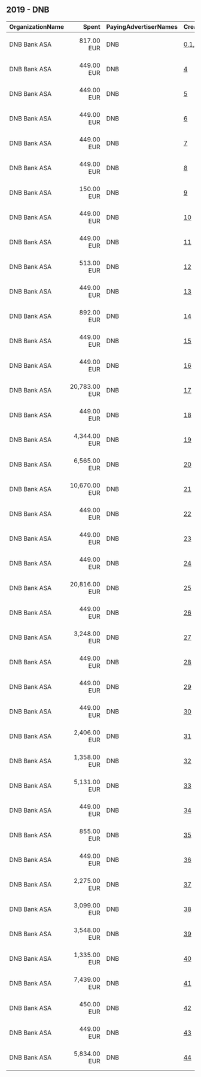 ## 2019 - DNB 
|OrganizationName|Spent|PayingAdvertiserNames|CreativeUrls|Impressions|Genders|AgeBrackets|CountryCodes|BillingAddresses|CandidateBallotInformation|
|:---|---:|:---|:---|---:|:---|:---|:---|:---|:---|
|DNB Bank ASA|817.00 EUR|DNB|[0](https://www.snap.com/political-ads/asset/36affb35fa767e3e9c14fe1b45227174a99fb7b69f720263527c280fda9870c3?mediaType=mp4),[1](https://www.snap.com/political-ads/asset/cad4856b5b6b2876c33ff7cbde6fc4805de7a786153a3e410a100dd34676c71d?mediaType=mp4),[2](https://www.snap.com/political-ads/asset/f5d10cafd861a21229f70681159dab8ec0db100cb399bcd7c3b7fea5c2ae191b?mediaType=mp4),[3](https://www.snap.com/political-ads/asset/d72eb1d112800729c6fdd34b60c522b7df6d573076c2ba7a1d72e6c64324a796?mediaType=mp4)|1,788,813|FEMALE|25+|norway|"Dronning Eufemias Gate 30,Oslo,0191,NO"||
|DNB Bank ASA|449.00 EUR|DNB|[4](https://www.snap.com/political-ads/asset/1ffd4c2f56b91274393f65a0e544e2f2d79176af6844a0c0fb84bfddd17f2d46?mediaType=jpg)|139,754||18+|norway|"Dronning Eufemias Gate 30,Oslo,0191,NO"||
|DNB Bank ASA|449.00 EUR|DNB|[5](https://www.snap.com/political-ads/asset/cd10a2351bab026c4d8d4fd9f2596d79952647ec51c0820f742539db768f800a?mediaType=jpg)|132,939||18+|norway|"Dronning Eufemias Gate 30,Oslo,0191,NO"||
|DNB Bank ASA|449.00 EUR|DNB|[6](https://www.snap.com/political-ads/asset/4a6f5a64a6517656b19b11bd3dda7840ab6bd77fa1264c34a7b0d78549bfe095?mediaType=jpg)|131,417||18+|norway|"Dronning Eufemias Gate 30,Oslo,0191,NO"||
|DNB Bank ASA|449.00 EUR|DNB|[7](https://www.snap.com/political-ads/asset/1f755ed1fbf5cc534b653cb7947352ec88d29ae1cd844112f062888d216cd2ea?mediaType=jpg)|125,217||18+|norway|"Dronning Eufemias Gate 30,Oslo,0191,NO"||
|DNB Bank ASA|449.00 EUR|DNB|[8](https://www.snap.com/political-ads/asset/030a801d8810f882d4e6c77e9b544089c0761e48f737452bbcbf4de49e1fd1f7?mediaType=jpg)|121,053||18+|norway|"Dronning Eufemias Gate 30,Oslo,0191,NO"||
|DNB Bank ASA|150.00 EUR|DNB|[9](https://www.snap.com/political-ads/asset/48364039b5978dcd1703062c4d1344bdf828d6d92544d81c19d3edf54c6f4dea?mediaType=jpg)|37,625||18+|norway|"Dronning Eufemias Gate 30,Oslo,0191,NO"||
|DNB Bank ASA|449.00 EUR|DNB|[10](https://www.snap.com/political-ads/asset/e96eb575b75cfe3ded92d3bb281c5dd2a27504262f910738b3df4b04d7cc7386?mediaType=jpg)|156,397||18+|norway|"Dronning Eufemias Gate 30,Oslo,0191,NO"||
|DNB Bank ASA|449.00 EUR|DNB|[11](https://www.snap.com/political-ads/asset/4aa7973c024b7b8528b7b17e59375c305dd64f507acb9170674c3be9b2ee34c6?mediaType=jpg)|98,429||18+|norway|"Dronning Eufemias Gate 30,Oslo,0191,NO"||
|DNB Bank ASA|513.00 EUR|DNB|[12](https://www.snap.com/political-ads/asset/b0b124321c75e1a6a5dd1afe1878532258977adb0c6d532c4aae105a8fbbcc21?mediaType=mp4)|92,766|FEMALE|20+|norway|"Dronning Eufemias Gate 30,Oslo,0191,NO"||
|DNB Bank ASA|449.00 EUR|DNB|[13](https://www.snap.com/political-ads/asset/7af386cd562c4aaff4d6b6df4d2772d0396e07170a3ef16a9653909f1e5b5f88?mediaType=jpg)|137,138||18+|norway|"Dronning Eufemias Gate 30,Oslo,0191,NO"||
|DNB Bank ASA|892.00 EUR|DNB|[14](https://www.snap.com/political-ads/asset/65d4914e565d91f72c495e233190bd0dbb69802f6ee88e740c6af59394438fcb?mediaType=mp4)|130,902|FEMALE|35++|norway|"Dronning Eufemias Gate 30,Oslo,0191,NO"||
|DNB Bank ASA|449.00 EUR|DNB|[15](https://www.snap.com/political-ads/asset/d21df4c7557163463c6d0c8105c8a16cab84798a0252c474a65018f637f0fa4d?mediaType=jpg)|106,765||18+|norway|"Dronning Eufemias Gate 30,Oslo,0191,NO"||
|DNB Bank ASA|449.00 EUR|DNB|[16](https://www.snap.com/political-ads/asset/211a415967af6cecc2bf8eb0f213b32f5049684577e6e2f1fa4861994f07f9db?mediaType=jpg)|99,130||18+|norway|"Dronning Eufemias Gate 30,Oslo,0191,NO"||
|DNB Bank ASA|20,783.00 EUR|DNB|[17](https://www.snap.com/political-ads/asset/dfdb06e524ce30e8e88abc731cf4547e7a4f7d416f7bbbaa91db8390d61e2898?mediaType=mp4)|7,693,533||18-34|norway|"Dronning Eufemias Gate 30,Oslo,0191,NO"||
|DNB Bank ASA|449.00 EUR|DNB|[18](https://www.snap.com/political-ads/asset/ac1a661fd9c8e3ec8f66da2b130c97bd4065b76f90b58934d86cfc1eee416e07?mediaType=jpg)|121,992||18+|norway|"Dronning Eufemias Gate 30,Oslo,0191,NO"||
|DNB Bank ASA|4,344.00 EUR|DNB|[19](https://www.snap.com/political-ads/asset/5f2b923bde036306838d5d48d9473d13a846dc81fda227f83da0a4099ac5ea17?mediaType=mp4)|609,013||35+|norway|"Dronning Eufemias Gate 30,Oslo,0191,NO"||
|DNB Bank ASA|6,565.00 EUR|DNB|[20](https://www.snap.com/political-ads/asset/94abc922609e3398ba2fe1b033d3c81c4808e54c60d735e79de16f608f7f83cd?mediaType=mp4)|2,319,264||18-34|norway|"Dronning Eufemias Gate 30,Oslo,0191,NO"||
|DNB Bank ASA|10,670.00 EUR|DNB|[21](https://www.snap.com/political-ads/asset/cdbe8276ec03535d9641c23635f97f0f49b8764ddebb4b1e82cef08a70611222?mediaType=mp4)|1,452,018||35+|norway|"Dronning Eufemias Gate 30,Oslo,0191,NO"||
|DNB Bank ASA|449.00 EUR|DNB|[22](https://www.snap.com/political-ads/asset/f784ee447fb4b421ea2bb4b7349a61fd662cd43b4654bffdb357b23b2cb63e93?mediaType=jpg)|131,905||18+|norway|"Dronning Eufemias Gate 30,Oslo,0191,NO"||
|DNB Bank ASA|449.00 EUR|DNB|[23](https://www.snap.com/political-ads/asset/fe4bee2e0f514920298e3b8a87638315d75699d151d406a29810bbfb491613a1?mediaType=jpg)|130,248||18+|norway|"Dronning Eufemias Gate 30,Oslo,0191,NO"||
|DNB Bank ASA|449.00 EUR|DNB|[24](https://www.snap.com/political-ads/asset/4d4038ef66c0feccfe45de479255b54f747dd286ee50d418c0f4881fe339a19b?mediaType=jpg)|155,553||18+|norway|"Dronning Eufemias Gate 30,Oslo,0191,NO"||
|DNB Bank ASA|20,816.00 EUR|DNB|[25](https://www.snap.com/political-ads/asset/376089d2755d7015aae7f2a8b666d13fc810015258f5187b635bc4790c818bcc?mediaType=mp4)|3,072,903||35+|norway|"Dronning Eufemias Gate 30,Oslo,0191,NO"||
|DNB Bank ASA|449.00 EUR|DNB|[26](https://www.snap.com/political-ads/asset/07d3f1875d39163940de17f5f9fc0310976bc3c025eb7b0f663aad549bf20cd0?mediaType=jpg)|120,853||18+|norway|"Dronning Eufemias Gate 30,Oslo,0191,NO"||
|DNB Bank ASA|3,248.00 EUR|DNB|[27](https://www.snap.com/political-ads/asset/5f2b923bde036306838d5d48d9473d13a846dc81fda227f83da0a4099ac5ea17?mediaType=mp4)|1,109,498||18-34|norway|"Dronning Eufemias Gate 30,Oslo,0191,NO"||
|DNB Bank ASA|449.00 EUR|DNB|[28](https://www.snap.com/political-ads/asset/beeb86f39bb949a67a3f061b16567ecdb944ae461c0d4b5fdab2799ab39a882e?mediaType=jpg)|119,713||18+|norway|"Dronning Eufemias Gate 30,Oslo,0191,NO"||
|DNB Bank ASA|449.00 EUR|DNB|[29](https://www.snap.com/political-ads/asset/3f2a554b1f0e4d608d2150cf510d10342436af1f6e8959c405374b935e954b6a?mediaType=jpg)|112,784||18+|norway|"Dronning Eufemias Gate 30,Oslo,0191,NO"||
|DNB Bank ASA|449.00 EUR|DNB|[30](https://www.snap.com/political-ads/asset/f63e7473e2fa747fdd795aebda01f0c58bfef2197346b5d1169d7c4e4ce2d6ac?mediaType=jpg)|99,513||18+|norway|"Dronning Eufemias Gate 30,Oslo,0191,NO"||
|DNB Bank ASA|2,406.00 EUR|DNB|[31](https://www.snap.com/political-ads/asset/4502fddded65ef22192e288f105d4728cb24949927de165b93fa4d82cf47ec57?mediaType=mp4)|363,272||35+|norway|"Dronning Eufemias Gate 30,Oslo,0191,NO"||
|DNB Bank ASA|1,358.00 EUR|DNB|[32](https://www.snap.com/political-ads/asset/65d4914e565d91f72c495e233190bd0dbb69802f6ee88e740c6af59394438fcb?mediaType=mp4)|510,063|FEMALE|18-34|norway|"Dronning Eufemias Gate 30,Oslo,0191,NO"||
|DNB Bank ASA|5,131.00 EUR|DNB|[33](https://www.snap.com/political-ads/asset/60951cf3217fca17730f2e3659124b7d10142abddbf22b390bbc268448f2a223?mediaType=mp4)|683,091||35+|norway|"Dronning Eufemias Gate 30,Oslo,0191,NO"||
|DNB Bank ASA|449.00 EUR|DNB|[34](https://www.snap.com/political-ads/asset/728cdc231aba6d0d4d7174aa9aa1461991b1a2ec52e0f06fac8fe6b04a298d4b?mediaType=jpg)|194,817||18+|norway|"Dronning Eufemias Gate 30,Oslo,0191,NO"||
|DNB Bank ASA|855.00 EUR|DNB|[35](https://www.snap.com/political-ads/asset/1ccdb5e25848726341df6181d35417db0635b21f4cbe7d86ab41b27ac02e114e?mediaType=mp4)|304,195||18-34|norway|"Dronning Eufemias Gate 30,Oslo,0191,NO"||
|DNB Bank ASA|449.00 EUR|DNB|[36](https://www.snap.com/political-ads/asset/abad0c8c1019c9cec90c1d082a11ed32e4e72fbaa248cc3fa43358486cdd87f3?mediaType=jpg)|110,316||18+|norway|"Dronning Eufemias Gate 30,Oslo,0191,NO"||
|DNB Bank ASA|2,275.00 EUR|DNB|[37](https://www.snap.com/political-ads/asset/94abc922609e3398ba2fe1b033d3c81c4808e54c60d735e79de16f608f7f83cd?mediaType=mp4)|285,403||35+|norway|"Dronning Eufemias Gate 30,Oslo,0191,NO"||
|DNB Bank ASA|3,099.00 EUR|DNB|[38](https://www.snap.com/political-ads/asset/dc97e2d453e15b7aea1387336c325a8af370048b397be8d593dd8e19cc324071?mediaType=mp4)|322,463|FEMALE|25+|norway|"Dronning Eufemias Gate 30,Oslo,0191,NO"||
|DNB Bank ASA|3,548.00 EUR|DNB|[39](https://www.snap.com/political-ads/asset/60951cf3217fca17730f2e3659124b7d10142abddbf22b390bbc268448f2a223?mediaType=mp4)|1,220,247||18-34|norway|"Dronning Eufemias Gate 30,Oslo,0191,NO"||
|DNB Bank ASA|1,335.00 EUR|DNB|[40](https://www.snap.com/political-ads/asset/1ccdb5e25848726341df6181d35417db0635b21f4cbe7d86ab41b27ac02e114e?mediaType=mp4)|203,363||35++|norway|"Dronning Eufemias Gate 30,Oslo,0191,NO"||
|DNB Bank ASA|7,439.00 EUR|DNB|[41](https://www.snap.com/political-ads/asset/9ae48de2aaaa95ea3a91f39ee3b1f86d104e275593f4d885fe9d795425071b8a?mediaType=mp4)|2,825,154||18-34|norway|"Dronning Eufemias Gate 30,Oslo,0191,NO"||
|DNB Bank ASA|450.00 EUR|DNB|[42](https://www.snap.com/political-ads/asset/6bce50e1146e4ceca12ef7b19f60a21d15e540a4df8f8b94c48f4e0ebde3c40c?mediaType=jpg)|154,365||18+|norway|"Dronning Eufemias Gate 30,Oslo,0191,NO"||
|DNB Bank ASA|449.00 EUR|DNB|[43](https://www.snap.com/political-ads/asset/483ed0a6ae13187e27b7fe38509a7749bde282198aadf0d21ff8c233477f6e04?mediaType=jpg)|135,248||18+|norway|"Dronning Eufemias Gate 30,Oslo,0191,NO"||
|DNB Bank ASA|5,834.00 EUR|DNB|[44](https://www.snap.com/political-ads/asset/c5a5d2ce1a831b1b313cb402c022b9303643d0e14f54f2f07ff0d5d941b83218?mediaType=mp4)|1,985,497||18-34|norway|"Dronning Eufemias Gate 30,Oslo,0191,NO"||
